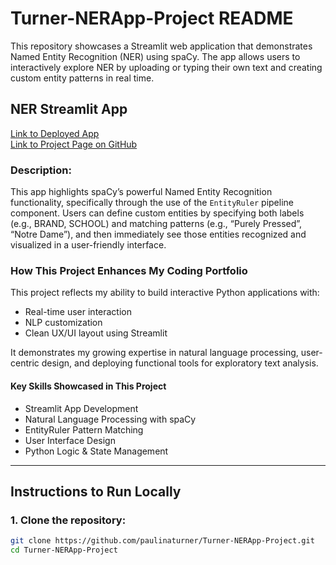 # Turner-NERApp-Project README

This repository showcases a Streamlit web application that demonstrates Named Entity Recognition (NER) using spaCy. The app allows users to interactively explore NER by uploading or typing their own text and creating custom entity patterns in real time.

## NER Streamlit App
[Link to Deployed App](https://share.streamlit.io/your-app-url)  
[Link to Project Page on GitHub](https://github.com/paulinaturner/Turner-NERApp-Project)

### Description:
This app highlights spaCy’s powerful Named Entity Recognition functionality, specifically through the use of the `EntityRuler` pipeline component. Users can define custom entities by specifying both labels (e.g., BRAND, SCHOOL) and matching patterns (e.g., “Purely Pressed”, “Notre Dame”), and then immediately see those entities recognized and visualized in a user-friendly interface.

### How This Project Enhances My Coding Portfolio
This project reflects my ability to build interactive Python applications with:
- Real-time user interaction
- NLP customization
- Clean UX/UI layout using Streamlit

It demonstrates my growing expertise in natural language processing, user-centric design, and deploying functional tools for exploratory text analysis.

#### Key Skills Showcased in This Project
- Streamlit App Development  
- Natural Language Processing with spaCy  
- EntityRuler Pattern Matching  
- User Interface Design  
- Python Logic & State Management  

---

## Instructions to Run Locally

### 1. Clone the repository:
```bash
git clone https://github.com/paulinaturner/Turner-NERApp-Project.git
cd Turner-NERApp-Project
